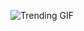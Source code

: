 ![Trending GIF](https://media0.giphy.com/media/v1.Y2lkPThiYjIxNzcyczAzaW4xenR6eTcwanI0bHd0NDF1N2F0NHlnbXozanBjOTFtajV0eCZlcD12MV9naWZzX3NlYXJjaCZjdD1n/GfLyPobJEnWDBJOhye/giphy.gif)
